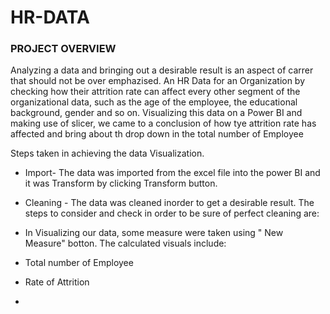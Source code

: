 # HR-DATA

### PROJECT OVERVIEW 

Analyzing a data and bringing out a desirable result is an aspect of carrer that should not be over emphazised. An HR Data for an Organization by checking how their attrition rate can affect every other segment of the organizational data, such as the age of the employee, the educational background, gender and so on. Visualizing this data on a Power BI and making use of slicer, we came to a conclusion of how tye attrition rate has affected and bring about th drop down in the total number of Employee 

Steps taken in achieving the data Visualization.
- Import- The data was imported from the excel file into the power BI and it was Transform by clicking Transform button.
- Cleaning - The data was cleaned inorder to get a desirable result. The steps to consider and check in order to be sure of perfect cleaning are:

- In Visualizing our data, some measure were taken using " New Measure" botton. The calculated visuals include:
- Total number of Employee
- Rate of Attrition
- 

